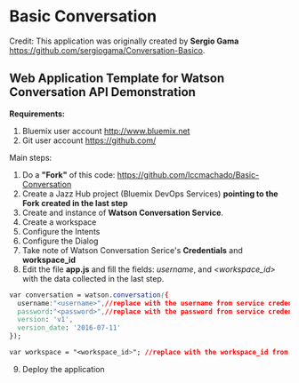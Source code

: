 # **Basic Conversation**

Credit: This application was originally created by **Sergio Gama** https://github.com/sergiogama/Conversation-Basico.

## Web Application Template for Watson Conversation API Demonstration

**Requirements:**
1. Bluemix user account http://www.bluemix.net
2. Git user account https://github.com/

Main steps:
1. Do a **"Fork"** of this code: https://github.com/lccmachado/Basic-Conversation
2. Create a Jazz Hub project (Bluemix DevOps Services) **pointing to the Fork created in the last step**
3. Create and instance of **Watson Conversation Service**.
4. Create a workspace
5. Configure the Intents
6. Configure the Dialog
7. Take note of Watson Conversation Serice's **Credentials** and **workspace_id**
8. Edit the file **app.js** and fill the fields: *username*, *<password>* and *<workspace_id>* with the data collected in the last step.
```css
var conversation = watson.conversation({
  username:"<username>",//replace with the username from service credential
  password:"<password>",//replace with the password from service credential
  version: 'v1',
  version_date: '2016-07-11'
});
```
```css
var workspace = "<workspace_id>"; //replace with the workspace_id from service credential
```
9. Deploy the application
